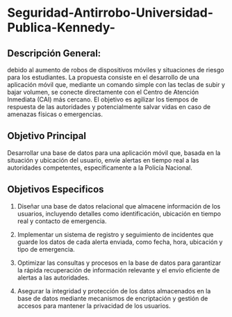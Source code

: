 # Seguridad-Antirrobo-Universidad-Publica-Kennedy-
## Descripción General:

debido al aumento de robos de dispositivos móviles y situaciones de riesgo para los estudiantes. La propuesta consiste en el desarrollo de una aplicación móvil que, mediante un comando simple con las teclas de subir y bajar volumen, se conecte directamente con el Centro de Atención Inmediata (CAI) más cercano. El objetivo es agilizar los tiempos de respuesta de las autoridades y potencialmente salvar vidas en caso de amenazas físicas o emergencias.

## Objetivo Principal 

Desarrollar una base de datos para una aplicación móvil que, basada en la situación y ubicación del usuario, envíe alertas en tiempo real a las autoridades competentes, específicamente a la Policía Nacional.

## Objetivos Especificos

1. Diseñar una base de datos relacional que almacene información de los usuarios, incluyendo detalles como identificación, ubicación en tiempo real y contacto de emergencia.

2. Implementar un sistema de registro y seguimiento de incidentes que guarde los datos de cada alerta enviada, como fecha, hora, ubicación y tipo de emergencia.

3. Optimizar las consultas y procesos en la base de datos para garantizar la rápida recuperación de información relevante y el envío eficiente de alertas a las autoridades.

4. Asegurar la integridad y protección de los datos almacenados en la base de datos mediante mecanismos de encriptación y gestión de accesos para mantener la privacidad de los usuarios.
